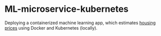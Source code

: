 # ML-microservice-kubernetes
Deploying a containerized machine learning app, which estimates [housing prices](https://www.kaggle.com/c/boston-housing) using Docker and Kubernetes (locally).

